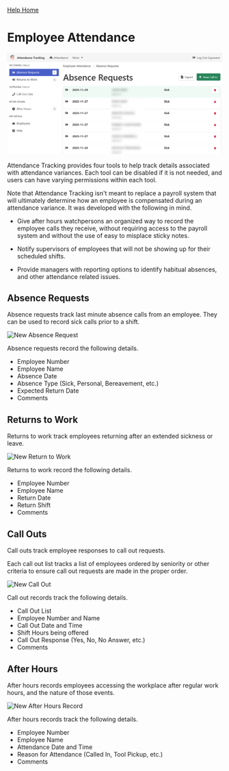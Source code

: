 [Help Home](https://cityssm.github.io/attendance-tracking/docs/)

# Employee Attendance

![Absence Requests](images/attendanceAbsences.png)

Attendance Tracking provides four tools to help track details associated with attendance variances.
Each tool can be disabled if it is not needed, and users can have varying permissions
within each tool.

Note that Attendance Tracking isn't meant to replace a payroll system that will ultimately determine
how an employee is compensated during an attendance variance.
It was developed with the following in mind.

- Give after hours watchpersons an organized way to record the employee calls
  they receive, without requiring access to the payroll system
  and without the use of easy to misplace sticky notes.

- Notify supervisors of employees that will not be showing up for
  their scheduled shifts.

- Provide managers with reporting options to identify habitual absences,
  and other attendance related issues.

## Absence Requests

Absence requests track last minute absence calls from an employee.
They can be used to record sick calls prior to a shift.

![New Absence Request](images/absenceNew.png)

Absence requests record the following details.

- Employee Number
- Employee Name
- Absence Date
- Absence Type (Sick, Personal, Bereavement, etc.)
- Expected Return Date
- Comments

## Returns to Work

Returns to work track employees returning after an extended sickness or leave.

![New Return to Work](images/returnToWorkNew.png)

Returns to work record the following details.

- Employee Number
- Employee Name
- Return Date
- Return Shift
- Comments

## Call Outs

Call outs track employee responses to call out requests.

Each call out list tracks a list of employees ordered by seniority or other criteria
to ensure call out requests are made in the proper order.

![New Call Out](images/callOutNew.png)

Call out records track the following details.

- Call Out List
- Employee Number and Name
- Call Out Date and Time
- Shift Hours being offered
- Call Out Response (Yes, No, No Answer, etc.)
- Comments

## After Hours

After hours records employees accessing the workplace after regular work hours,
and the nature of those events.

![New After Hours Record](images/afterHoursNew.png)

After hours records track the following details.

- Employee Number
- Employee Name
- Attendance Date and Time
- Reason for Attendance (Called In, Tool Pickup, etc.)
- Comments
